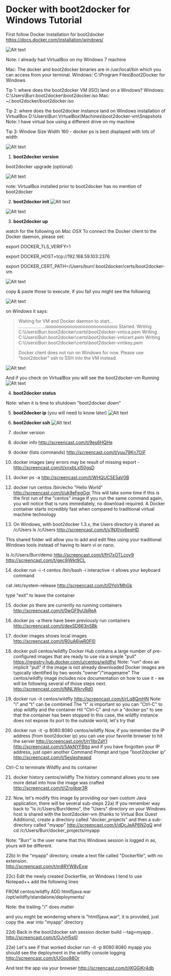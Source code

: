 Docker with boot2docker for Windows Tutorial
============================================

First follow Docker Installation for boot2docker
<https://docs.docker.com/installation/windows/>

![Alt text](/screenshots/installer.png?raw=true "Installer")

Note: I already had VirtualBox on my Windows 7 machine

Mac: The docker and boot2docker binaries are in /usr/local/bin which you can access from your terminal. 
Windows: C:\Program Files\Boot2Docker for Windows

Tip 1: where does the boot2docker VM (ISO) land on a Windows?
Windows: C:\Users\Burr\.boot2docker\boot2docker.iso
Mac: ~/.boot2docker/boot2docker.iso

Tip 2: where does the boot2docker instance land on Windows installation of VirtualBox
D:\Users\Burr\.VirtualBox\Machines\boot2docker-vm\Snapshots
Note: I have virtual box using a different drive on my machine

Tip 3: Window Size Width 160 - docker ps is best displayed with lots of width

![Alt text](/screenshots/cmd_properties.png?raw=true "cmd.exe Properties")


1) **boot2docker version**

boot2docker upgrade (optional)

![Alt text](/screenshots/virtualbox_before_boot2docker.png?raw=true "VirtualBox Before") 

note: VirtualBox installed prior to boot2docker has no mention of boot2docker

2) **boot2docker init**
![Alt text](/screenshots/boot2docker_init.png?raw=true "boot2docker init")

![Alt text](/screenshots/virtualbox_after_boot2docker.png?raw=true "VirtualBox After")


3) **boot2docker up**

watch for the following on _Mac OSX_
To connect the Docker client to the Docker daemon, please set:

export DOCKER_TLS_VERIFY=1

export DOCKER_HOST=tcp://192.168.59.103:2376

export DOCKER_CERT_PATH=/Users/burr/.boot2docker/certs/boot2docker-vm

![Alt text](/screenshots/macosx_env_vars.png?raw=true "Mac OSX Env Vars")

copy & paste those to execute, if you fail you might see the following

![Alt text](/screenshots/failed_macosx_env_vars.png?raw=true "Fail Mac OSX Env Vars")

on _Windows_ it says:
> Waiting for VM and Docker daemon to start...
> .....................ooooooooooooooooooooooooooo
> Started.
> Writing C:\Users\Burr\.boot2docker\certs\boot2docker-vm\ca.pem
> Writing C:\Users\Burr\.boot2docker\certs\boot2docker-vm\cert.pem
> Writing C:\Users\Burr\.boot2docker\certs\boot2docker-vm\key.pem
>
> Docker client does not run on Windows for now. Please use
>    "boot2docker" ssh
> to SSH into the VM instead.

![Alt text](/screenshots/after_boot2docker_up.png?raw=true "boot2docker up")

And if you check on VirtualBox you will see the boot2docker-vm Running
![Alt text](/screenshots/after_boot2docker_up_virtual_box.png?raw=true "boot2docker up results in VirtualBox")


4) **boot2docker status**

Note: when it is time to shutdown "boot2docker down"

5) **boot2docker ip** (you will need to know later)
![Alt text](/screenshots/boot2docker_ip.png?raw=true "boot2docker ip")

6) **boot2docker ssh**
![Alt text](/screenshots/boot2docker_ssh.png?raw=true "boot2docker ssh")

7) docker version
8) docker info
http://screencast.com/t/9es6HQHe

9) docker (lists commands)
http://screencast.com/t/yuu79Kn7OiF
 
10) docker images (any errors may be result of missing export - http://screencast.com/t/xnxbLxl50gsD
11) docker ps -a 
http://screencast.com/t/WHQUC5E5aV0B

12) docker run centos /bin/echo "Hello World"
http://screencast.com/t/uk9eFegGgr
This will take some time if this is the first run of the "centos" image
If you run the same command again, you will notice that is runs immediately, no download required.
A Docker container starts incredibly fast when compared to traditional virtual machine technology

13) On Windows, with boot2docker 1.3.x, the Users directory is shared as /c/Users
ls /c/Users
http://screencast.com/t/s1NXhix6eqHD

This shared folder will allow you to add and edit files using your traditional Windows tools
instead of having to learn vi or nano.

ls /c/Users/Burr/demo
http://screencast.com/t/fH7xOTLcoy9
http://screencast.com/t/gec9jWkt9CL


14) docker run -i -t centos /bin/bash
-i interactive 
-t allows your keyboard command 

cat /etc/system-release
http://screencast.com/t/DYgVMhGk

type "exit" to leave the container

15) docker ps
there are currently no running containers
http://screencast.com/t/0wGF9yUbReA

16) docker ps -a
there have been previously run containers
http://screencast.com/t/dexSD663nSBk

17) docker images
shows local images 
http://screencast.com/t/R0uA6jwR0Fl0

18) docker pull centos/wildfly
Docker Hub contains a large number of pre-configured images that are ready to use via a simple "pull"
https://registry.hub.docker.com/u/centos/wildfly/
Note: "run" does an implicit "pull" if the image is not already downloaded
Docker images are typically identified by two words "owner"/"imagename"
The centos/wildfly image includes nice documentation on how to use it - we will be following several of those steps
next.
http://screencast.com/t/NNLWkrvRd0

19) docker run -it centos/wildfly
http://screencast.com/t/rLq8QmHN
Note: "i" and "t" can be combined 
The "t" is important so you can "Ctrl-C" to stop wildfly and the container
Hit "Ctrl-C" and run a "docker ps" to see that the container has been stopped
In this case, the wildfly instance does not expose its port to the outside world, let's try that

20) docker run -it -p 8080:8080 centos/wildfly
Now, if you remember the IP address (from boot2docker ip) you can use your favorite browser to hit the server
http://screencast.com/t/rr1ibrZaY1
http://screencast.com/t/5AkNYFBjtq
and if you have forgotten your IP address, just open another Command Prompt and type "boot2docker ip"
http://screencast.com/t/5eslesheapd

Ctrl-C to terminate Wildfly and its container

21) docker history centos/wildfly
The history command allows you to see more detail into how the image was crafted
http://screencast.com/t/iZroijbqr3R

22) Now, let's modify this image by providing our own custom Java application, there will be several sub-steps
22a) If you remember way back to "ls /c/Users/Burr/demo", the "Users" directory on your Windows host
is shared with the boot2docker-vm (thanks to Virtual Box Guest Additions), create a directory called
"docker_projects" and then a sub-directory called "myapp"
http://screencast.com/t/dDcJeAP6N2gQ
and 
cd /c/Users/Burr/docker_projects/myapp

Note: "Burr" is the user name that this Windows session is logged in as, yours will be different.

22b)  In the "myapp" directory, create a text file called "Dockerfile", with no extension.  
http://screencast.com/t/m8RYW8yExw

22c) Edit the newly created Dockerfile, on Windows I tend to use Notepad++ 
add the following lines

FROM centos/wildfly
ADD html5java.war /opt/wildfly/standalone/deployments/

Note: the trailing "/" does matter

and you might be wondering where is "html5java.war", it is provided, just copy the .war into "myapp" directory

22d) Back in the boot2docker ssh session
docker build --tag=myapp .
http://screencast.com/t/OJyH5sI0

22e) Let's see if that worked
docker run -it -p 8080:8080 myapp
you should see the deployment in the wildfly console logging
http://screencast.com/t/UGoo88Or

And test the app via your browser
http://screencast.com/t/iKGGiKr4db

